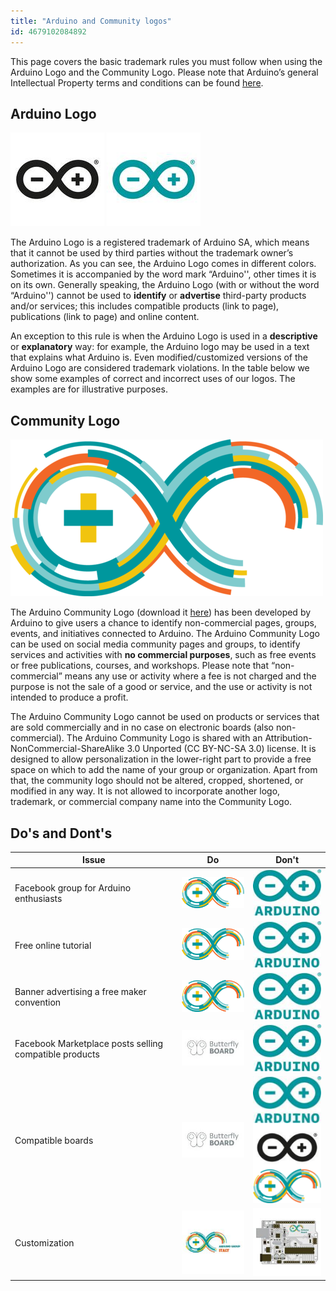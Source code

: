 ```yaml
---
title: "Arduino and Community logos"
id: 4679102084892
---
```


This page covers the basic trademark rules you must follow when using the Arduino Logo and the Community Logo. Please note that Arduino’s general Intellectual Property terms and conditions can be found [here](https://www.arduino.cc/en/trademark).

## Arduino Logo

![Black Arduino Infinity Logo](img/ArduinoLogo_Black.jpg) ![Blue Arduino Infinity Logo](img/ArduinoLogo_Blue.jpg)

The Arduino Logo is a registered trademark of Arduino SA, which means that it cannot be used by third parties without the trademark owner’s authorization. As you can see, the Arduino Logo comes in different colors. Sometimes it is accompanied by the word mark “Arduino'', other times it is on its own. Generally speaking, the Arduino Logo (with or without the word “Arduino'') cannot be used to **identify** or **advertise** third-party products and/or services; this includes compatible products (link to page), publications (link to page) and online content.

An exception to this rule is when the Arduino Logo is used in a **descriptive** or **explanatory** way: for example, the Arduino logo may be used in a text that explains what Arduino is. Even modified/customized versions of the Arduino Logo are considered trademark violations. In the table below we show some examples of correct and incorrect uses of our logos. The examples are for illustrative purposes.

## Community Logo

![Infinity Arduino Community Logo](img/ArduinoCommunityLogo.png)

The Arduino Community Logo (download it [here](https://www.arduino.cc/en/trademark/community-logo)) has been developed by Arduino to give users a chance to identify non-commercial pages, groups, events, and initiatives connected to Arduino. The Arduino Community Logo can be used on social media community pages and groups, to identify services and activities with **no commercial purposes**, such as free events or free publications, courses, and workshops. Please note that “non-commercial” means any use or activity where a fee is not charged and the purpose is not the sale of a good or service, and the use or activity is not intended to produce a profit.

The Arduino Community Logo cannot be used on products or services that are sold commercially and in no case on electronic boards (also non-commercial). The Arduino Community Logo is shared with an Attribution-NonCommercial-ShareAlike 3.0 Unported (CC BY-NC-SA 3.0) license. It is designed to allow personalization in the lower-right part to provide a free space on which to add the name of your group or organization. Apart from that, the community logo should not be altered, cropped, shortened, or modified in any way. It is not allowed to incorporate another logo, trademark, or commercial company name into the Community Logo.

## Do's and Dont's

| Issue | Do | Don't|
| ----------- | ----------- | ----------- |
| Facebook group for Arduino enthusiasts | ![Community Logo](img/ArduinoCommunityLogo_table.png) | ![Arduino Logo](img/ArduinoLogo_Blue_table.jpg)
| Free online tutorial |![Community Logo](img/ArduinoCommunityLogo_table.png) | ![Arduino Logo](img/ArduinoLogo_Blue_table.jpg)|
| Banner advertising a free maker convention |![Community Logo](img/ArduinoCommunityLogo_table.png) | ![Arduino Logo](img/ArduinoLogo_Blue_table.jpg)|
|Facebook Marketplace posts selling compatible products | ![Butterfly Board](img/ButterflyBoardLogo.jpg) | ![Arduino Logo](img/ArduinoLogo_Blue_table.jpg) |
| Compatible boards | ![Butterfly Board](img/ButterflyBoardLogo.jpg) | ![Arduino Logos](img/ArduinoLogos_table.png) |
| Customization  | ![Community Example](img/ArduinoCommunity_example.jpg) | ![Bad Community Example](img/ArduinoCommunity_bad_example.jpg) |
